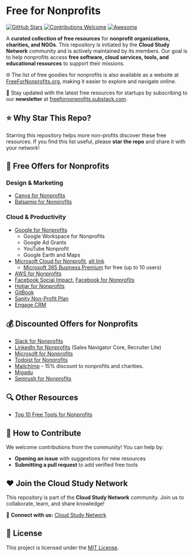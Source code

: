 # Free for Nonprofits

[![GitHub Stars](https://img.shields.io/github/stars/cloudcommunity/Free-for-Nonprofits?style=social)](https://github.com/cloudcommunity/Free-for-Nonprofits/stargazers)
[![Contributions Welcome](https://img.shields.io/badge/contributions-welcome-brightgreen.svg)](https://github.com/cloudcommunity/Free-for-Nonprofits/pulls)
[![Awesome](https://awesome.re/badge.svg)](https://awesome.re)

A **curated collection of free resources** for **nonprofit organizations, charities, and NGOs**. This repository is initiated by the **Cloud Study Network** community and is actively maintained by its members. Our goal is to help nonprofits access **free software, cloud services, tools, and educational resources** to support their missions.

🌐 The list of free goodies for nonprofits is also available as a website at [FreeForNonprofits.org](https://freefornonprofits.org/), making it easier to explore and navigate online.

📰 Stay updated with the latest free resources for startups by subscribing to our **newsletter** at [freefornonprofits.substack.com](https://freefornonprofits.substack.com/).

## ⭐ Why Star This Repo?

Starring this repository helps more non-profits discover these free resources. If you find this list useful, please **star the repo** and share it with your network!

<!--
## 📌 Categories

The collection includes:
- **Cloud Services** (AWS, Azure, Google Cloud, etc.)
- **Productivity Tools** (Microsoft 365, Google Workspace, etc.)
- **Fundraising & Payment Solutions**
- **Marketing & CRM Tools**
- **Cybersecurity & Compliance**
- **Educational & Training Programs**
- **Other Essential Software & Services**
-->

## 🎁 Free Offers for Nonprofits

### Design & Marketing
- [Canva for Nonprofits](https://www.canva.com/canva-for-nonprofits/)
- [Balsamiq for Nonprofits](https://balsamiq.com/givingback/nonprofits/)

### Cloud & Productivity
- [Google for Nonprofits](https://www.google.com/nonprofits/)
  - Google Workspace for Nonprofits
  - Google Ad Grants
  - YouTube Nonprofit
  - Google Earth and Maps
- [Microsoft Cloud for Nonprofit](https://www.microsoft.com/en-us/nonprofits), [alt link](https://nonprofit.microsoft.com/)
  - [Microsoft 365 Business Premium](https://www.microsoft.com/en-us/nonprofits/microsoft-365) for free (up to 10 users)
- [AWS for Nonprofits](https://aws.amazon.com/government-education/nonprofits/)
- [Facebook Social Impact](https://socialimpact.facebook.com/), [Facebook for Nonprofits](https://www.facebook.com/nonprofits/)
- [Hotjar for Nonprofits](https://www.hotjar.com/nonprofit/)
- [GitBook](https://docs.gitbook.com/account-management/plans/apply-for-the-non-profit-open-source-plan)
- [Sanity Non-Profit Plan](https://www.sanity.io/docs/non-profit-plan)
- [Engage CRM](https://www.connectcause.com/engage/)

## 💰 Discounted Offers for Nonprofits

- [Slack for Nonprofits](https://slack.com/intl/en-de/help/articles/204368833-Apply-for-the-Slack-for-Nonprofits-discount)
- [LinkedIn for Nonprofits](https://nonprofit.linkedin.com/) (Sales Navigator Core, Recruiter Lite)
- [Microsoft for Nonprofits](https://www.microsoft.com/en-us/nonprofits)
- [Todoist for Nonprofits](https://todoist.com/nonprofits)
- [Mailchimp](https://mailchimp.com/pricing/marketing/) - 15% discount to nonprofits and charities.
- [Migadu](https://www.migadu.com/)
- [Semrush for Nonprofits](https://www.semrush.com/kb/922-semrush-non-profit-tax)

## 🔍 Other Resources

- [Top 10 Free Tools for Nonprofits](https://www.searchinfluence.com/blog/top-10-tools-resources-that-are-truly-free-for-nonprofits/)

## 🤝 How to Contribute

We welcome contributions from the community! You can help by:
- **Opening an issue** with suggestions for new resources
- **Submitting a pull request** to add verified free tools

## ❤️ Join the Cloud Study Network

This repository is part of the **Cloud Study Network** community. Join us to collaborate, learn, and share knowledge!

🔗 **Connect with us:** [Cloud Study Network](https://cloudstudy.net/)

## 📜 License

This project is licensed under the [MIT License](LICENSE.md).
